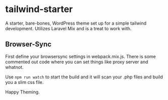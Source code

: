 # tailwind-starter
A starter, bare-bones, WordPress theme set up for a simple tailwind development. Utilizes Laravel Mix and is a treat to work with.


## Browser-Sync
First define your browsersync settings in webpack.mix.js. There is some commented out code where you can set things like proxy server and whatnot.

Use `npm run watch` to start the build and it will scan your .php files and build you a slim css file. 

Happy Theming.
